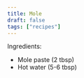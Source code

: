 ```yaml
---
title: Mole
draft: false
tags: ["recipes"]
---
```


Ingredients:
- Mole paste (2 tbsp)
- Hot water (5-6 tbsp)